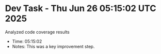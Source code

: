 # Dev Task - Thu Jun 26 05:15:02 UTC 2025
Analyzed code coverage results
- Time: 05:15:02
- Notes: This was a key improvement step.
